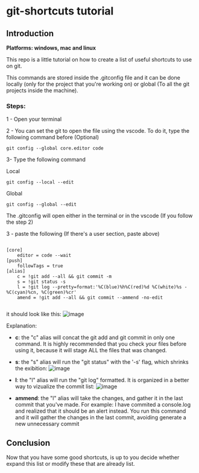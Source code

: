 # git-shortcuts tutorial

## Introduction

<b>Platforms: windows, mac and linux</b>

This repo is a little tutorial on how to create a list of useful shortcuts to use on git.

This commands are stored inside the .gitconfig file and it can be done locally (only for the project that you're working on) or global (To all the git projects inside the machine).

### Steps:

1 - Open your terminal

2 - You can set the git to open the file using the vscode. To do it, type the following command before (Optional)
  ```  
  git config --global core.editor code
  ```

3- Type the following command

  
  Local
  ```
  git config --local --edit
  ```
  
  
  Global
  ```
  git config --global --edit
  ```
  
  The .gitconfig will open either in the terminal or in the vscode (If you follow the step 2)


3 - paste the following (If there's a user section, paste above)

```

[core]
	editor = code --wait
[push]
	followTags = true
[alias]
	c = !git add --all && git commit -m
	s = !git status -s
	l = !git log --pretty=format:'%C(blue)%h%C(red)%d %C(white)%s - %C(cyan)%cn, %C(green)%cr'
	amend = !git add --all && git commit --ammend -no-edit	
  
  ```
  
  it should look like this:
  ![image](https://user-images.githubusercontent.com/60946104/194795963-ba13f055-5f41-4e54-bcfe-7a7644e78414.png)

  
  
  Explanation:
   
  - <b>c</b>: the "c" alias will concat the git add and git commit in only one command. It is highly recommended that you check your files before using it, because it will stage ALL the files that was changed.
  
  - <b>s</b>: the "s" alias will run the "git status" with the '-s' flag, which shrinks the exibition:
  ![image](https://user-images.githubusercontent.com/60946104/194796991-410df712-fba0-4aea-938e-67b85970d049.png)

  - <b>l</b>: the "l" alias will run the "git log" formatted. It is organized in a better way to vizualize the commit list:
  ![image](https://user-images.githubusercontent.com/60946104/194797166-708673f7-bfd5-44d9-b9a2-512af0af0393.png)
  
  - <b>ammend</b>: the "l" alias will take the changes, and gather it in the last commit that you've made. For example: I have commited a console.log and realized that it should be an alert instead. You run this command and it will gather the changes in the last commit, avoiding generate a new unnecessary commit


## Conclusion
Now that you have some good shortcuts, is up to you decide whether expand this list or modify these that are already list.
